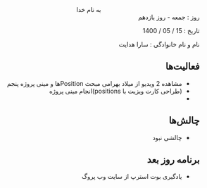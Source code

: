 <div dir="rtl" align="center">
به نام خدا
</div>
<div dir="rtl" align="right">
روز : جمعه - روز یازدهم

تاریخ : 15 / 05 / 1400

نام و نام خانوادگی : سارا هدایت

## فعالیت‌ها
* مشاهده 2 ویدیو از میلاد بهرامی مبحث Positionها و مینی پروژه پنجم
*  (طراحی کارت ویزیت با positions)انجام مینی پروژه 
* 
## چالش‌ها
* چالشی نبود

## برنامه روز بعد
* یادگیری بوت استرپ از سایت وب پروگ


</div>